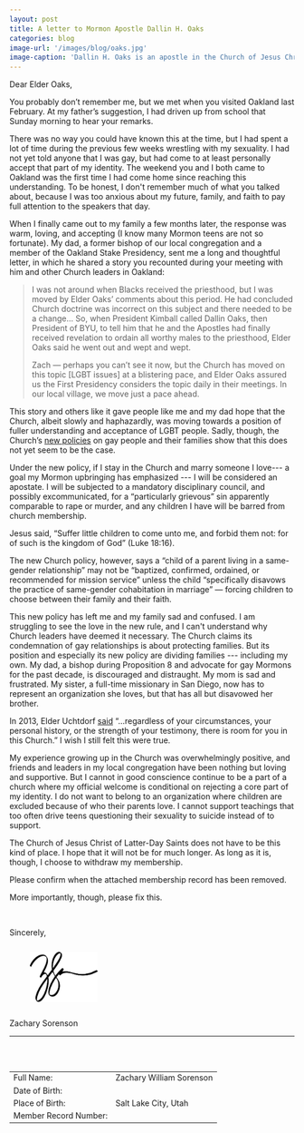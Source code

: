 ```yaml
---
layout: post
title: A letter to Mormon Apostle Dallin H. Oaks
categories: blog
image-url: '/images/blog/oaks.jpg'
image-caption: 'Dallin H. Oaks is an apostle in the Church of Jesus Christ of Latter-Day Saints.'
---
```


Dear Elder Oaks,

You probably don’t remember me, but we met when you visited Oakland last February. At my father’s suggestion, I had driven up from school that Sunday morning to hear your remarks.

There was no way you could have known this at the time, but I had spent a lot of time during the previous few weeks wrestling with my sexuality. I had not yet told anyone that I was gay, but had come to at least personally accept that part of my identity. The weekend you and I both came to Oakland was the first time I had come home since reaching this understanding. To be honest, I don't remember much of what you talked about, because I was too anxious about my future, family, and faith to pay full attention to the speakers that day.

When I finally came out to my family a few months later, the response was warm, loving, and accepting (I know many Mormon teens are not so fortunate). My dad, a former bishop of our local congregation and a member of the Oakland Stake Presidency, sent me a long and thoughtful letter, in which he shared a story you recounted during your meeting with him and other Church leaders in Oakland:

> I was not around when Blacks received the priesthood, but I was moved
> by Elder Oaks’ comments about this period. He had concluded Church
> doctrine was incorrect on this subject and there needed to be a
> change... So, when President Kimball called Dallin Oaks, then
> President of BYU, to tell him that he and the Apostles had finally
> received revelation to ordain all worthy males to the priesthood,
> Elder Oaks said he went out and wept and wept.
>
> Zach — perhaps you can’t see it now, but the Church has moved on this
> topic [LGBT issues] at a blistering pace, and Elder Oaks assured us
> the First Presidency considers the topic daily in their meetings. In
> our local village, we move just a pace ahead.

This story and others like it gave people like me and my dad hope that the Church, albeit slowly and haphazardly, was moving towards a position of fuller understanding and acceptance of LGBT people. Sadly, though, the Church’s [new policies](https://www.scribd.com/doc/288685756/Changes-to-LDS-Handbook-1-Document-2-Revised-11-3-15-28003-29) on gay people and their families show that this does not yet seem to be the case.

Under the new policy, if I stay in the Church and marry someone I love--- a goal my Mormon upbringing has emphasized --- I will be considered an apostate. I will be subjected to a mandatory disciplinary council, and possibly excommunicated, for a “particularly grievous” sin apparently comparable to rape or murder, and any children I have will be barred from church membership.

Jesus said, “Suffer little children to come unto me, and forbid them not: for of such is the kingdom of God” (Luke 18:16).

The new Church policy, however, says a “child of a parent living in a same-gender relationship” may not be “baptized, confirmed, ordained, or recommended for mission service” unless the child “specifically disavows the practice of same-gender cohabitation in marriage” — forcing children to choose between their family and their faith.

This new policy has left me and my family sad and confused. I am struggling to see the love in the new rule, and I can't understand why Church leaders have deemed it necessary. The Church claims its condemnation of gay relationships is about protecting families. But its position and especially its new policy are dividing families --- including my own. My dad, a bishop during Proposition 8 and advocate for gay Mormons for the past decade, is discouraged and distraught. My mom is sad and frustrated. My sister, a full-time missionary in San Diego, now has to represent an organization she loves, but that has all but disavowed her brother.

In 2013, Elder Uchtdorf [said](https://www.lds.org/general-conference/2013/10/come-join-with-us?lang=eng&clang=ase) “...regardless of your circumstances, your personal history, or the strength of your testimony, there is room for you in this Church.” I wish I still felt this were true.

My experience growing up in the Church was overwhelmingly positive, and friends and leaders in my local congregation have been nothing but loving and supportive. But I cannot in good conscience continue to be a part of a church where my official welcome is conditional on rejecting a core part of my identity. I do not want to belong to an organization where children are excluded because of who their parents love. I cannot support teachings that too often drive teens questioning their sexuality to suicide instead of to support.

The Church of Jesus Christ of Latter-Day Saints does not have to be this
kind of place. I hope that it will not be for much longer. As long as it is, though, I choose to withdraw my membership.


Please confirm when the attached membership record has been removed.

More importantly, though, please fix this.

<br />


Sincerely,

<img src="/images/blog/signature.png" width="120" style="margin: 12px 0 12px 36px;"/>

Zachary Sorenson

<hr />

<br /> <br />


<table class="table">
    <tr>
        <td>Full Name:</td>
        <td>Zachary William Sorenson</td>
    </tr>
    <tr>
        <td>Date of Birth:</td>
        <td><span class="redacted" style="width: 190px"></span></td>
    </tr>
    <tr>
        <td>Place of Birth:</td>
        <td>Salt Lake City, Utah</td>
    </tr>
    <tr>
        <td>Member Record Number:</td>
        <td><span class="redacted"></span></td>
    </tr>
</table>
